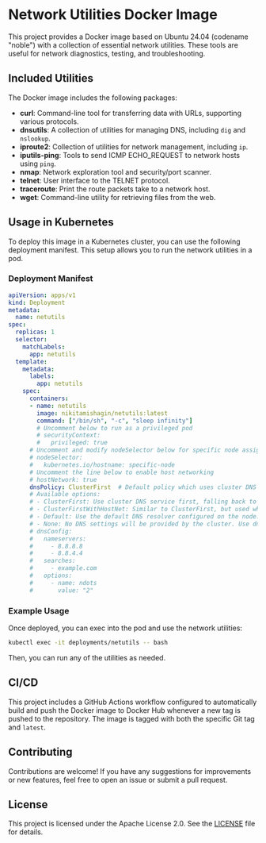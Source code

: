 # Network Utilities Docker Image

This project provides a Docker image based on Ubuntu 24.04 (codename "noble") with a collection of essential network
utilities. These tools are useful for network diagnostics, testing, and troubleshooting.

## Included Utilities

The Docker image includes the following packages:

- **curl**: Command-line tool for transferring data with URLs, supporting various protocols.
- **dnsutils**: A collection of utilities for managing DNS, including `dig` and `nslookup`.
- **iproute2**: Collection of utilities for network management, including `ip`.
- **iputils-ping**: Tools to send ICMP ECHO_REQUEST to network hosts using `ping`.
- **nmap**: Network exploration tool and security/port scanner.
- **telnet**: User interface to the TELNET protocol.
- **traceroute**: Print the route packets take to a network host.
- **wget**: Command-line utility for retrieving files from the web.

## Usage in Kubernetes

To deploy this image in a Kubernetes cluster, you can use the following deployment manifest. This setup allows you to
run the network utilities in a pod.

### Deployment Manifest

```yaml
apiVersion: apps/v1
kind: Deployment
metadata:
  name: netutils
spec:
  replicas: 1
  selector:
    matchLabels:
      app: netutils
  template:
    metadata:
      labels:
        app: netutils
    spec:
      containers:
      - name: netutils
        image: nikitamishagin/netutils:latest
        command: ["/bin/sh", "-c", "sleep infinity"]
        # Uncomment below to run as a privileged pod
        # securityContext:
        #   privileged: true
      # Uncomment and modify nodeSelector below for specific node assignment
      # nodeSelector:
      #   kubernetes.io/hostname: specific-node
      # Uncomment the line below to enable host networking
      # hostNetwork: true
      dnsPolicy: ClusterFirst  # Default policy which uses cluster DNS first
      # Available options:
      # - ClusterFirst: Use cluster DNS service first, falling back to upstream DNS servers.
      # - ClusterFirstWithHostNet: Similar to ClusterFirst, but used when host networking is enabled (hostNetwork: true).
      # - Default: Use the default DNS resolver configured on the node.
      # - None: No DNS settings will be provided by the cluster. Use dnsConfig for custom DNS.
      # dnsConfig:
      #   nameservers:
      #     - 8.8.8.8
      #     - 8.8.4.4
      #   searches:
      #     - example.com
      #   options:
      #     - name: ndots
      #       value: "2"
```

### Example Usage

Once deployed, you can exec into the pod and use the network utilities:

```bash
kubectl exec -it deployments/netutils -- bash
```

Then, you can run any of the utilities as needed.

## CI/CD

This project includes a GitHub Actions workflow configured to automatically build and push the Docker image to Docker
Hub whenever a new tag is pushed to the repository. The image is tagged with both the specific Git tag and `latest`.

## Contributing

Contributions are welcome! If you have any suggestions for improvements or new features, feel free to open an issue or
submit a pull request.

## License

This project is licensed under the Apache License 2.0. See the [LICENSE](./LICENSE) file for details.
